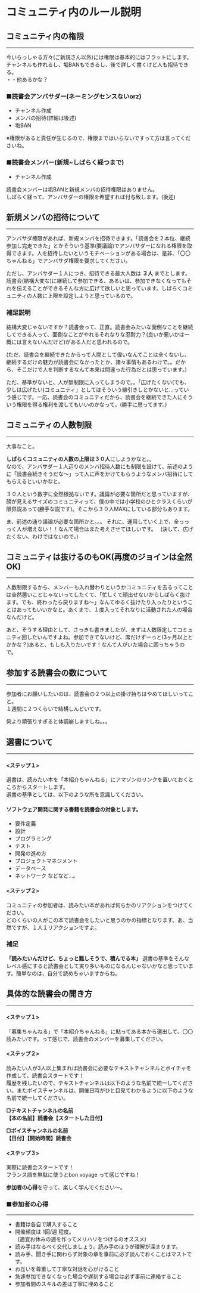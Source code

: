 # コミュニティ内のルール説明

## コミュニティ内の権限
***
今いらっしゃる方々(ご新規さん以外)には権限は基本的にはフラットにします。  
チャンネルも作れるし、垢BANもできるし、後で詳しく書くけど人も招待できる。  
・・他あるかな？

### ■読書会アンバサダー(ネーミングセンスないorz)
- チャンネル作成
- メンバの招待(詳細は後述)
- 垢BAN
  
※権限があると責任が生じるので、権限まではいらないですって方は言ってくださいね。  

### ■読書会メンバー(新規~しばらく経つまで)
- チャンネル作成

読書会メンバーは垢BANと新規メンバの招待権限はありません。  
しばらく経って、アンバサダーの権限を希望すれば付与致します。(後述)

## 新規メンバの招待について
***
アンバサダ権限があれば、新規メンバを招待できます。「読書会を２本位、継続参加し完走できた」とかそういう基準(要議論)でアンバサダーになれる権限を取得できます。人を招待したいというモチベーションがある場合は、是非、「〇〇ちゃんねる」でアンバサダ権限を要求してください。
  
  ただし、アンバサダー１人につき、招待できる最大人数は **３人** までとします。読書会(結構大変な)に継続して参加できる、あるいは、参加できなくなってもそれを伝えることができるそんな方に広げて欲しいと思っています。しばらくコミュニティの人数に上限を設定しようと思っているので。

### 補足説明
結構大変じゃないですか？読書会って、正直。読書会みたいな面倒なことを継続してできる人って、面倒なことがやれるそれなりな忍耐力？(良いか悪いかは一概には言えないんだけど)がある人だと思われるので。

(ただ、読書会を継続できたからって人間として偉いなんてことは全くないし、継続するだけの魅力が読書会になかったとか、諸々事情もあるわけで。。だから、そこだけで人を判断するなんて本来は間違った行為だとは思っています。)

ただ、基準がないと、人が無制限に入ってしまうので。。「広げたくない(でも、少しは広げたい)コミュニティ」としてはそういう線引きしとかないと…っていう感じです。一応、読書会のコミュニティだから、読書会を継続できた人にそういう権限を得る権利を渡してもいいのかなって。(勝手に思ってます。)

## コミュニティの人数制限
***
大事なこと。  
  
  **しばらくコミュニティの人数の上限は３０人**にしようかなと。。  
なので、アンバサダー１人辺りのメンバ招待人数にも制限を設けて、前述のように「読書会続きそうだな〜」って人に声をかけてもらうようなメンバ招待にしてもらえるといいかなと。  
  
３０人という数字に全然根拠ないです。議論が必要な箇所だと思っていますが、顔が見えるサイズのコミュニティって、僕の中では小学校のひとクラスくらいが限界説あって(勝手な説です)。そこから３０人MAXにしている部分もあります。
  
  ま、前述の通り議論が必要な箇所かと。。。
  それに、運用していく上で、全っっっく人が増えない！！なんて場合はまた考えさせてほしいです。
&ensp;(決して、広げたくない、わけではないので。)

## コミュニティは抜けるのもOK(再度のジョインは全然OK)
***
人数制限するから、メンバーも入れ替わりというかコミュニティを去るってことは全然悪いことじゃないってしたくて、「忙しくて顔出せないからしばらく抜けます。でも、終わったら戻りますね〜」なんてゆるく抜けたり入ったりということはあってもいいかなと。あくまで、１度入ってそれなりに活動された人の場合なんだけど。
  
  あと、そうする理由として、さっきも書きましたが、まずは人数限定してコミュニティ回したいんですよね。参加できてないけど、席だけずーっと(3ヶ月以上とかかな？)あると、もしも入りたいです！なんて人がいた場合に困っちゃうので。

## 参加する読書会の数について
***
参加者にお願いしたいのは、読書会の２つ以上の掛け持ちはやめてほしいってこと。  
１週間に２つくらいで結構しんどいです。

  何より頑張りすぎると体調崩しますしね。。。

## 選書について
***
#### **<ステップ１>**
選書は、読みたい本を「本紹介ちゃんねる」にアマゾンのリンクを置いておくところからスタートします。  
選書の基準としては、以下のような所を意識してください。  
  
#### ソフトウェア開発に関する書籍を読書会の対象とします。  
- 要件定義
- 設計
- プログラミング
- テスト
- 開発の進め方
- プロジェクトマネジメント
- データベース
- ネットワーク   などなど…。
  
#### **<ステップ２>**
コミュニティの参加者は、読みたい本があれば何らかのリアクションをつけてください。  
どのくらいの人がこの本で読書会をしたいと思うのかの指標となります。あ、当然ですが、１人１リアクションですよ。

### 補足  
  **「読みたいんだけど、ちょっと難しそうで、積んでる本」** 選書の基準をそんなレベル感にすると読書会として実り多いものになるんじゃないかなと思っています。簡単なのは、自分で読めちゃいますからね。  

## 具体的な読書会の開き方
***
#### **<ステップ１>**
「募集ちゃんねる」で「本紹介ちゃんねる」に貼ってある本から選出して、〇〇読みたいです。って感じで、読書会のメンバーを募集してください。
  
#### **<ステップ２>**
読みたい人が3人以上集まれば読書会に必要なテキストチャンネルとボイチャを作成して、読書会スタートです！  
履歴を残したいので、テキストチャンネルは以下のような名前で統一してください。またボイスチャンネルは、開催日時がひと目見てわかるように以下のような名前で統一してください。  
  
  **□テキストチャンネルの名前**  
  **【本の名前】読書会【スタートした日付】**
  
  **□ボイスチャンネルの名前**  
  **【日付】【開始時間】読書会**
  
#### **<ステップ３>**
実際に読書会スタートです！   
フランス語を無駄に使うとbon voyage って感じですね！  
  
**参加者の心得**を守って、楽しく学んでください〜。

### ■参加者の心得
***
- 書籍は各自で購入すること
- 開催頻度は 1回/週 程度。  
&ensp;(適宜お休みの週を作ってメリハリをつけるのオススメ)
- 読み手はなるべく交代しましょう。読み手のほうが理解が深まります。
- 読み手、聞き手に関わらず対象の章を事前に必ず読んでおくことはマストです。
- お互いを尊重して丁寧な対話を心がけること
- 急遽参加できなくなった場合や遅刻する場合は必ず事前に連絡すること
- 参加者間のスキルの差は丁寧に埋めること